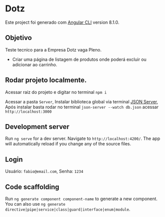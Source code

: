 # Dotz

Este project foi generado com [Angular CLI](https://github.com/angular/angular-cli) version 8.1.0.

## Objetivo 

Teste tecnico para a Empresa Dotz vaga Pleno. 

- Criar uma página de listagem de produtos onde poderá excluir ou adicionar ao carrinho.



## Rodar projeto localmente.
Acessar raiz do projeto e digitar no terminal `npm i `

Acessar a pasta  `Server`, Instalar biblioteca global via terminal
[JSON Server](https://www.npmjs.com/package/json-server), Após instalar basta rodar no terminal  `json-server --watch db.json` acessar `http://localhost:3000`



## Development server

Run `ng serve` for a dev server. Navigate to `http://localhost:4200/`. The app will automatically reload if you change any of the source files.

## Login 

Usuário: `fabio@email.com`,
Senha:  `1234`


## Code scaffolding

Run `ng generate component component-name` to generate a new component. You can also use `ng generate directive|pipe|service|class|guard|interface|enum|module`.



